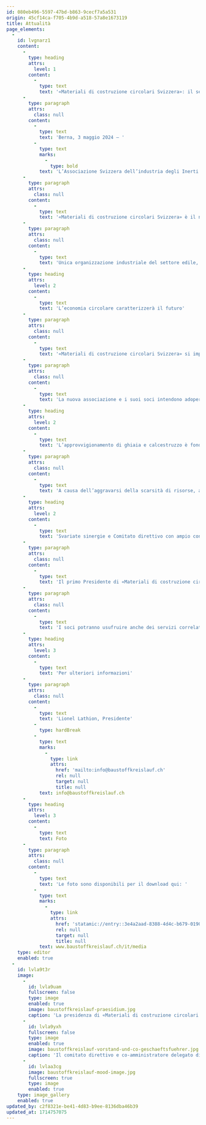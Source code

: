 ```yaml
---
id: 080eb496-5597-47bd-b863-9cecf7a5a531
origin: 45cf14ca-f705-4b9d-a518-57a8e1673119
title: Attualità
page_elements:
  -
    id: lvgnarz1
    content:
      -
        type: heading
        attrs:
          level: 1
        content:
          -
            type: text
            text: '«Materiali di costruzione circolari Svizzera»: il settore della ghiaia, del calcestruzzo e del riciclaggio unisce le forze in una nuova associazione di categoria.'
      -
        type: paragraph
        attrs:
          class: null
        content:
          -
            type: text
            text: 'Berna, 3 maggio 2024 – '
          -
            type: text
            marks:
              -
                type: bold
            text: 'L’Associazione Svizzera dell’industria degli Inerti e del Calcestruzzo ASIC e l’associazione di categoria asr Riciclaggio materiali costruzione Svizzera hanno deciso di fondersi. Questa fusione in «Materiali di costruzione circolari Svizzera» crea una nuova e solida associazione di categoria con l’intento di contribuire a plasmare il futuro dell’industria svizzera delle costruzioni e del riciclaggio. Priorità dell’associazione sono: la sicurezza dell’approvvigionamento di materie prime minerali nel nostro Paese e la chiusura dei cicli che preservi il valore dei nostri materiali da costruzione.'
      -
        type: paragraph
        attrs:
          class: null
        content:
          -
            type: text
            text: '«Materiali di costruzione circolari Svizzera» è il nome della nuova associazione del settore della ghiaia, del calcestruzzo e del riciclaggio. Nel giorno corrente di fondazione, circa 400 soci hanno formalizzato la fusione dell’Associazione Svizzera dell’industria degli Inerti e del Calcestruzzo ASIC con asr Riciclaggio materiali costruzione Svizzera, dopo che gli stessi soci delle due associazioni hanno dato la loro approvazione alla fusione nelle rispettive assemblee generali. La nuova associazione intende unire le forze comuni, ampliare ulteriormente la propria competenza specialistica, anticipare le sfide future e contribuire attivamente a plasmare il futuro dell’edilizia svizzera.'
      -
        type: paragraph
        attrs:
          class: null
        content:
          -
            type: text
            text: 'Unica organizzazione industriale del settore edile, la nuova associazione rappresenta gli interessi di tutte le parti coinvolte sulla base di un’economia circolare di alta qualità: dall’estrazione al molteplice utilizzo all’interno del ciclo, fino allo stoccaggio. Nel settore dei materiali minerali da costruzione, «Materiali di costruzione circolari Svizzera» presenta sin dalla fondazione un grado di organizzazione superiore all’80 percento e rappresenta più di 1’000 siti di estrazione della ghiaia, stabilimenti per la produzione di calcestruzzo e centri di riciclaggio in Svizzera. In coordinamento con le autorità di pianificazione, l’associazione intende contribuire a creare condizioni quadro che garantiscano l’approvvigionamento sostenibile del settore edile di materie prime e materiali edili minerali, contribuendo altresì alla salvaguardia in futuro dei circa 100’000 posti di lavoro del settore dell’edilizia principale.'
      -
        type: heading
        attrs:
          level: 2
        content:
          -
            type: text
            text: 'L’economia circolare caratterizzerà il futuro'
      -
        type: paragraph
        attrs:
          class: null
        content:
          -
            type: text
            text: '«Materiali di costruzione circolari Svizzera» si impegna per l’utilizzo sostenibile e rispettoso dell’ambiente delle materie prime minerali, in particolare alla luce della crescente scarsità di risorse. L’obiettivo è mantenere i materiali da costruzione all’interno del ciclo, come giustamente si aspettano la società e il mondo politico. Il tema dell’economia circolare, che negli ultimi anni ha plasmato l’economia – in particolare il settore edile – e che in futuro acquisirà una rilevanza ancora maggiore, sarà al centro delle attività dell’associazione. A tal scopo saranno sviluppate tecnologie e metodi innovativi per l’estrazione e il trattamento di materie prime minerali e materiali edili riciclati nel rispetto dell’ambiente. Sarà intensificata la collaborazione tra istituti universitari, enti di ricerca e imprese, creando così un nuovo centro di competenza.'
      -
        type: paragraph
        attrs:
          class: null
        content:
          -
            type: text
            text: 'La nuova associazione e i suoi soci intendono adoperarsi per ridurre la quantità di rifiuti nel settore dei materiali da costruzione con cicli di alta qualità e risanamenti rispettosi dell’ambiente, contribuendo così efficacemente a limitare l’impronta ecologica per una Svizzera sostenibile. In particolare, l’utilizzo di cave di ghiaia come habitat per la fauna e la flora offre un ulteriore potenziale in quest’ottica. Al termine dell’estrazione della ghiaia, le superfici vengono ricoltivate e rinaturate così da riportare la qualità del suolo almeno a quella precedente all’estrazione. In questo modo la natura viene integrata nell’economia circolare in modo spontaneo.'
      -
        type: heading
        attrs:
          level: 2
        content:
          -
            type: text
            text: 'L’approvvigionamento di ghiaia e calcestruzzo è fondamentale per la Svizzera'
      -
        type: paragraph
        attrs:
          class: null
        content:
          -
            type: text
            text: 'A causa dell’aggravarsi della scarsità di risorse, anche la sicurezza dell’approvvigionamento di materie prime minerali e lo smaltimento sicuro dei materiali di demolizione risultanti saranno un tema importante dell’associazione «Materiali di costruzione circolari Svizzera». Le ampie superfici con ubicazione vincolata, di cui necessitano i soci dell’associazione per il trattamento della ghiaia e dei materiali di demolizione, stanno diventando sempre più scarse. Ciò è dovuto all’aumento del numero di disposizioni in materia di tutela e delle esigenze della popolazione in termini di spazi abitativi, di svago e di lavoro. Le difficoltà di approvvigionamento sarebbero irreversibili per la Svizzera. Se le risorse minerarie dovessero esaurirsi a causa del problema delle autorizzazioni, le imprese, il Paese e la sua popolazione si troverebbero ad affrontare un problema fondamentale. L’associazione intende quindi adoperarsi per garantire anche in futuro l’approvvigionamento dei cantieri con materiali da costruzione di alta qualità e che questi siano trattati a regola d’arte per il riutilizzo.'
      -
        type: heading
        attrs:
          level: 2
        content:
          -
            type: text
            text: 'Svariate sinergie e Comitato direttivo con ampio consenso'
      -
        type: paragraph
        attrs:
          class: null
        content:
          -
            type: text
            text: 'Il primo Presidente di «Materiali di costruzione circolari Svizzera» è Lionel Lathion, presidente di Lathion Group SA. L’ingegnere civile dipl. ETH Christoph Duijts, CEO di KIBAG e Stefan Eberhard, titolare di Stefan Eberhard AG, lo affiancano in qualità di Vicepresidenti. Il nuovo Comitato direttivo dell’associazione, composto da 14 membri, ha un ampio sostegno dal punto di vista tecnico e regionale e mira in particolare a intensificare la collaborazione con le associazioni cantonali. L’obiettivo è portare le questioni importanti nella politica e nella società anche a livello locale. Con la fusione delle due associazioni verranno raggruppate anche numerose competenze. Il nuovo Segretariato di «Materiali di costruzione circolari Svizzera» può contare sulla competenza tecnica e sull’esperienza di 19 collaboratrici e collaboratori provenienti dai settori della politica, della tecnica, della natura e del suolo, nonché sulle offerte di formazione.'
      -
        type: paragraph
        attrs:
          class: null
        content:
          -
            type: text
            text: 'I soci potranno usufruire anche dei servizi correlati; allo stesso tempo, il mondo politico e le autorità a livello nazionale, cantonale e regionale avranno a disposizione un punto di riferimento centrale con un elevato livello di competenza tecnica e di capacità di risoluzione dei problemi.'
      -
        type: heading
        attrs:
          level: 3
        content:
          -
            type: text
            text: 'Per ulteriori informazioni'
      -
        type: paragraph
        attrs:
          class: null
        content:
          -
            type: text
            text: 'Lionel Lathion, Presidente'
          -
            type: hardBreak
          -
            type: text
            marks:
              -
                type: link
                attrs:
                  href: 'mailto:info@baustoffkreislauf.ch'
                  rel: null
                  target: null
                  title: null
            text: info@baustoffkreislauf.ch
      -
        type: heading
        attrs:
          level: 3
        content:
          -
            type: text
            text: Foto
      -
        type: paragraph
        attrs:
          class: null
        content:
          -
            type: text
            text: 'Le foto sono disponibili per il download qui: '
          -
            type: text
            marks:
              -
                type: link
                attrs:
                  href: 'statamic://entry::3e4a2aad-8388-4d4c-b679-0190ef6b3bbc'
                  rel: null
                  target: null
                  title: null
            text: www.baustoffkreislauf.ch/it/media
    type: editor
    enabled: true
  -
    id: lvla9t3r
    image:
      -
        id: lvla9uam
        fullscreen: false
        type: image
        enabled: true
        image: baustoffkreislauf-praesidium.jpg
        caption: 'La presidenza di «Materiali di costruzione circolari Svizzera».'
      -
        id: lvla9yxh
        fullscreen: false
        type: image
        enabled: true
        image: baustoffkreislauf-vorstand-und-co-geschaeftsfuehrer.jpg
        caption: 'Il comitato direttivo e co-amministratore delegato di «Materiali di costruzione circolari Svizzera».'
      -
        id: lvlaa3cg
        image: baustoffkreislauf-mood-image.jpg
        fullscreen: true
        type: image
        enabled: true
    type: image_gallery
    enabled: true
updated_by: c2f8321e-be41-4d83-b9ee-8136dba46b39
updated_at: 1714757075
---
```

